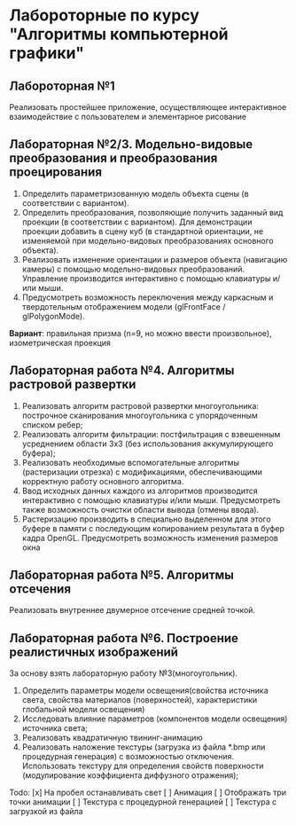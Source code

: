 # Лабороторные по курсу "Алгоритмы компьютерной графики"

## Лабороторная №1
Реализовать простейшее приложение, осуществляющее интерактивное взаимодействие с пользователем и элементарное рисование
## Лабораторная №2/3. Модельно-видовые преобразования и преобразования проецирования
1. Определить параметризованную модель объекта сцены (в соответствии с вариантом).
2. Определить преобразования, позволяющие получить заданный вид проекции (в соответствии с вариантом). Для
демонстрации проекции добавить в сцену куб (в стандартной ориентации, не изменяемой при модельно-видовых
преобразованиях основного объекта).
3. Реализовать изменение ориентации и размеров объекта (навигацию камеры) с помощью модельно-видовых
преобразований. Управление производится интерактивно с помощью клавиатуры и/или мыши.
4. Предусмотреть возможность переключения между каркасным и твердотельным отображением модели (glFrontFace /
glPolygonMode).

__Вариант__: правильная призма (n=9, но можно ввести произвольное), изометрическая проекция

## Лабораторная работа №4. Алгоритмы растровой развертки
1. Реализовать алгоритм растровой развертки многоугольника: построчное сканирования многоугольника с упорядоченным списком ребер;
2. Реализовать алгоритм фильтрации: постфильтрация с взвешенным усреднением области 3х3 (без использования
аккумулирующего буфера);
3. Реализовать необходимые вспомогательные алгоритмы (растеризации отрезка) с
модификациями, обеспечивающими корректную работу основного алгоритма.
4. Ввод исходных данных каждого из алгоритмов производится интерактивно с помощью
клавиатуры и/или мыши. Предусмотреть также возможность очистки области вывода
(отмены ввода).
5. Растеризацию производить в специально выделенном для этого буфере в памяти с
последующим копированием результата в буфер кадра OpenGL. Предусмотреть возможность
изменения размеров окна

## Лабораторная работа №5. Алгоритмы отсечения
Реализовать внутреннее двумерное отсечение средней точкой.

## Лабораторная работа №6. Построение реалистичных изображений
За основу взять лабораторную работу №3(многоугольник). 

1. Определить параметры модели освещения(свойства источника света, свойства материалов (поверхностей), характеристики
глобальной модели освещения)
2. Исследовать влияние параметров (компонентов модели освещения) источника света;
3. Реализовать квадратичную твининг-анимацию
4. Реализовать наложение текстуры (загрузка из файла *.bmp или процедурная генерация) с возможностью отключения. Использовать текстуру для определения свойств поверхности (модулирование коэффициента диффузного отражения);

Todo:
[x] На пробел останавливать свет
[ ] Анимация
[ ] Отображать три точки анимации
[ ] Текстура с процедурной генерацией
[ ] Текстура с загрузкой из файла
